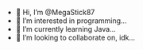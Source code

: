 - 👋 Hi, I’m @MegaStick87
- 👀 I’m interested in programming...
- 🌱 I’m currently learning Java...
- 💞️ I’m looking to collaborate on, idk...

